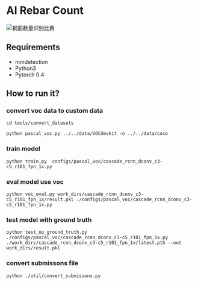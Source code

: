 # AI Rebar Count
![钢筋数量识别比赛](https://www.datafountain.cn/competitions/332/details/rule)


## Requirements
- mmdetection
- Python3
- Pytorch 0.4

## How to run it?
### convert voc data to custom data
`cd tools/convert_datasets`

 `python pascal_voc.py ../../data/VOCdevkit -o ../../data/coco`

### train model
`python train.py  configs/pascal_voc/cascade_rcnn_dconv_c3-c5_r101_fpn_1x.py`

### eval model use voc
`python voc_eval.py work_dirs/cascade_rcnn_dconv_c3-c5_r101_fpn_1x/result.pkl ./configs/pascal_voc/cascade_rcnn_dconv_c3-c5_r101_fpn_1x.py`


### test model with ground truth
`python test_no_ground_truth.py ./configs/pascal_voc/cascade_rcnn_dconv_c3-c5_r101_fpn_1x.py ./work_dirs/cascade_rcnn_dconv_c3-c5_r101_fpn_1x/latest.pth --out work_dirs/result.pkl`

### convert submissons file
`python ./util/convert_submissons.py` 

